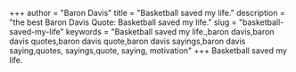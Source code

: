 +++
author = "Baron Davis"
title = "Basketball saved my life."
description = "the best Baron Davis Quote: Basketball saved my life."
slug = "basketball-saved-my-life"
keywords = "Basketball saved my life.,baron davis,baron davis quotes,baron davis quote,baron davis sayings,baron davis saying,quotes, sayings,quote, saying, motivation"
+++
Basketball saved my life.
